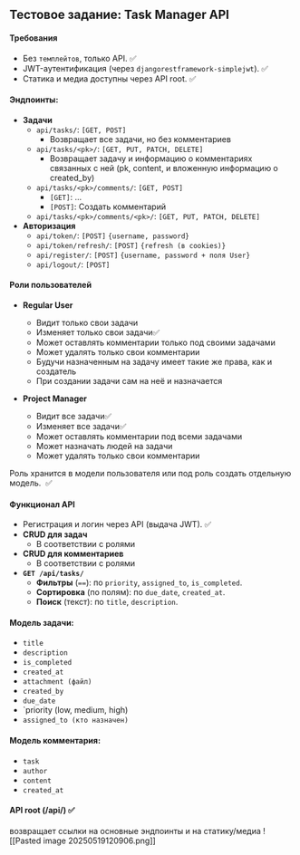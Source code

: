 
## Тестовое задание: Task Manager API
#### Требования
- Без `темплейтов`, только API. ✅
- JWT-аутентификация (через `djangorestframework-simplejwt`). ✅
- Статика и медиа доступны через API root. ✅

#### Эндпоинты:
- **Задачи**
	- `api/tasks/`: `[GET, POST]`
		- Возвращает все задачи, но без комментариев
	- `api/tasks/<pk>/`: `[GET, PUT, PATCH, DELETE]`
		- Возвращает задачу и информацию о комментариях связанных с ней (pk, content, и вложенную информацию о created_by)
	- `api/tasks/<pk>/comments/`: `[GET, POST]`
		- `[GET]`: ...
		- `[POST]`: Создать комментарий 
	- `api/tasks/<pk>/comments/<pk>/`: `[GET, PUT, PATCH, DELETE]`
- **Авторизация**
	- `api/token/`: `[POST]` `{username, password}`
	- `api/token/refresh/`: `[POST]` `{refresh (в cookies)}`
	- `api/register/`: `[POST]` `{username, password + поля User}`
	- `api/logout/`: `[POST]`
#### Роли пользователей
- **Regular User**
	- Видит только свои задачи
	- Изменяет только свои задачи✅
	- Может оставлять комментарии только под своими задачами
	- Может удалять только свои комментарии
	- Будучи назначенным на задачу имеет такие же права, как и создатель
	- При создании задачи сам на неё и назначается

- **Project Manager**
	- Видит все задачи✅
	- Изменяет все задачи✅
	- Может оставлять комментарии под всеми задачами
	- Может назначать людей на задачи
	- Может удалять только свои комментарии

Роль хранится в модели пользователя или под роль создать отдельную модель.  ✅

#### Функционал API
- Регистрация и логин через API (выдача JWT). ✅
- **CRUD для задач**
	- В соответствии с ролями
- **CRUD для комментариев**
	- В соответствии с ролями
- **`GET /api/tasks/`**
	- **Фильтры** (`==`): по `priority`, `assigned_to`, `is_completed`.
	- **Сортировка** (по полям): по `due_date`, `created_at`.
	- **Поиск** (текст): по `title`, `description`.

#### Модель задачи:
- `title`
- `description`
- `is_completed`
- `created_at`
- `attachment (файл)`
- `created_by`
- `due_date`
- `priority (low, medium, high)
- `assigned_to (кто назначен)`
#### Модель комментария:
- `task`
- `author`
- `content`
- `created_at`
#### API root (/api/) ✅
возвращает ссылки на основные эндпоинты и на статику/медиа
![[Pasted image 20250519120906.png]]